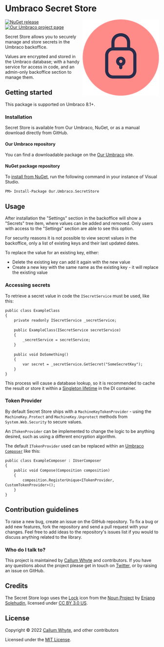 # Umbraco Secret Store

<img src="docs/img/logo.png?raw=true" alt="Umbraco Secret Store" width="250" align="right" />

[![NuGet release](https://img.shields.io/nuget/v/Our.Umbraco.SecretStore.svg)](https://www.nuget.org/packages/Our.Umbraco.SecretStore/)
[![Our Umbraco project page](https://img.shields.io/badge/our-umbraco-orange.svg)](https://our.umbraco.com/packages/developer-tools/meganav/)

Secret Store allows you to securely manage and store secrets in the Umbraco backoffice.

Values are encrypted and stored in the Umbraco database; with a handy service for access in code, and an admin-only backoffice section to manage them.

## Getting started

This package is supported on Umbraco 8.1+.

### Installation

Secret Store is available from Our Umbraco, NuGet, or as a manual download directly from GitHub.

#### Our Umbraco repository

You can find a downloadable package on the [Our Umbraco](https://our.umbraco.com/packages/developer-tools/secret-store/) site.

#### NuGet package repository

To [install from NuGet](https://www.nuget.org/packages/Our.Umbraco.SecretStore/), run the following command in your instance of Visual Studio.

    PM> Install-Package Our.Umbraco.SecretStore

## Usage

After installation the "Settings" section in the backoffice will show a "Secrets" tree item, where values can be added and removed. Only users with access to the "Settings" section are able to see this option.

For security reasons it is not possible to view secret values in the backoffice, only a list of existing keys and their last updated dates.

To replace the value for an existing key, either:

- Delete the existing key can add it again with the new value
- Create a new key with the same name as the existing key - it will replace the existing value

### Accessing secrets

To retrieve a secret value in code the `ISecretService` must be used, like this:

```
public class ExampleClass
{
    private readonly ISecretService _secretService;

    public ExampleClass(ISecretService secretService)
    {
        _secretService = secretService;
    }

    public void DoSomething()
    {
        var secret = _secretService.GetSecret("SomeSecretKey");
    }
}
```

This process will cause a database lookup, so it is recommended to cache the result or store it within a [Singleton lifetime](https://our.umbraco.com/Documentation/Reference/Using-Ioc/index-v8#registering-dependencies) in the DI container.

### Token Provider

By default Secret Store ships with a `MachineKeyTokenProvider` - using the `MachineKey.Protect` and `MachineKey.Unprotect` methods from `System.Web.Security` to secure values.

An `ITokenProvider` can be implemented to change the logic to be anything desired, such as using a different encryption algorithm.

The default `ITokenProvider` used can be replaced within an [Umbraco `Composer`](https://our.umbraco.com/Documentation/Implementation/Composing/index-v8) like this:

```
public class ExampleComposer : IUserComposer
{
    public void Compose(Composition composition)
    {
        composition.RegisterUnique<ITokenProvider, CustomTokenProvider>();
    }
}
```

## Contribution guidelines

To raise a new bug, create an issue on the GitHub repository. To fix a bug or add new features, fork the repository and send a pull request with your changes. Feel free to add ideas to the repository's issues list if you would to discuss anything related to the library.

### Who do I talk to?

This project is maintained by [Callum Whyte](https://callumwhyte.com/) and contributors. If you have any questions about the project please get in touch on [Twitter](https://twitter.com/callumbwhyte), or by raising an issue on GitHub.

## Credits

The Secret Store logo uses the [Lock](https://thenounproject.com/term/lock/4729702/) icon from the [Noun Project](https://thenounproject.com) by [Enjang Solehudin](https://thenounproject.com/enjangsolehudin139/), licensed under [CC BY 3.0 US](https://creativecommons.org/licenses/by/3.0/us/).

## License

Copyright &copy; 2022 [Callum Whyte](https://callumwhyte.com/), and other contributors

Licensed under the [MIT License](LICENSE.md).